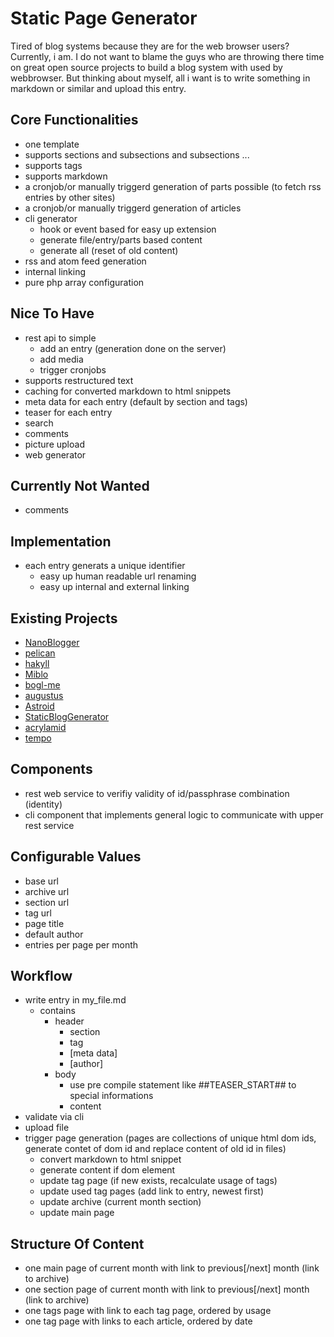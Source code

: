 Static Page Generator
=====================

Tired of blog systems because they are for the web browser users?
Currently, i am. I do not want to blame the guys who are throwing there time on great open source projects to build a blog system with used by webbrowser. But thinking about myself, all i want is to write something in markdown or similar and upload this entry.

Core Functionalities
--------------------

* one template
* supports sections and subsections and subsections ...
* supports tags
* supports markdown
* a cronjob/or manually triggerd generation of parts possible (to fetch rss entries by other sites)
* a cronjob/or manually triggerd generation of articles
* cli generator
    * hook or event based for easy up extension 
    * generate file/entry/parts based content
    * generate all (reset of old content)
* rss and atom feed generation
* internal linking
* pure php array configuration

Nice To Have
------------

* rest api to simple
    * add an entry (generation done on the server)
    * add media
    * trigger cronjobs
* supports restructured text
* caching for converted markdown to html snippets
* meta data for each entry (default by section and tags)
* teaser for each entry
* search
* comments
* picture upload
* web generator

Currently Not Wanted
--------------------

* comments

Implementation
--------------

* each entry generats a unique identifier 
    * easy up human readable url renaming
    * easy up internal and external linking

Existing Projects
-----------------

* [NanoBlogger](http://nanoblogger.sourceforge.net/)
* [pelican](http://docs.getpelican.com/en/3.3.0/)
* [hakyll](http://jaspervdj.be/hakyll)
* [Miblo](https://github.com/rafalp/Miblo)
* [bogl-me](https://github.com/turanct/bogl-me)
* [augustus](https://github.com/xles/augustus)
* [Astroid](https://github.com/cesarparent/Asteroid)
* [StaticBlogGenerator](https://github.com/genintho/StaticBlogGenerator)
* [acrylamid](https://github.com/posativ/acrylamid)
* [tempo](https://github.com/catnapgames/Tempo)

Components
----------

* rest web service to verifiy validity of id/passphrase combination (identity)
* cli component that implements general logic to communicate with upper rest service

Configurable Values
-------------------

* base url
* archive url
* section url
* tag url
* page title 
* default author
* entries per page per month

Workflow
--------

* write entry in my_file.md
    * contains
        * header
            * section
            * tag
            * [meta data]
            * [author]
        * body
            * use pre compile statement like ##TEASER_START## to special informations
            * content
* validate via cli
* upload file
* trigger page generation (pages are collections of unique html dom ids, generate contet of dom id and replace content of old id in files)
    * convert markdown to html snippet
    * generate content if dom element 
    * update tag page (if new exists, recalculate usage of tags)
    * update used tag pages (add link to entry, newest first)
    * update archive (current month section)
    * update main page

Structure Of Content
--------------------

* one main page of current month with link to previous[/next] month (link to archive)
* one section page of current month with link to previous[/next] month (link to archive)
* one tags page with link to each tag page, ordered by usage
* one tag page with links to each article, ordered by date
